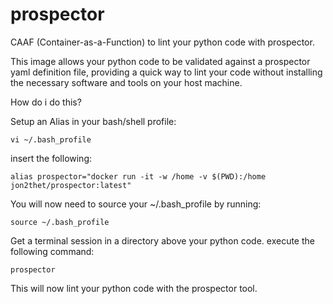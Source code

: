 # prospector
CAAF (Container-as-a-Function) to lint your python code with prospector.

This image allows your python code to be validated against a prospector yaml definition file, providing a quick way to lint your code without installing the necessary software and tools on your host machine.

How do i do this?

Setup an Alias in your bash/shell profile:

```vi ~/.bash_profile```

insert the following:

```alias prospector="docker run -it -w /home -v $(PWD):/home jon2thet/prospector:latest"```

You will now need to source your ~/.bash_profile by running:

```source ~/.bash_profile```

Get a terminal session in a directory above your python code. execute the following command:

```prospector```

This will now lint your python code with the prospector tool.

